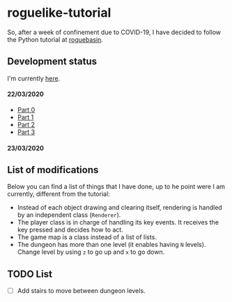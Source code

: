 # roguelike-tutorial
So, after a week of confinement due to COVID-19, I have decided to follow the Python tutorial at [roguebasin](http://www.roguebasin.com/index.php?title=Main_Page).


## Development status

I'm currently [here](http://www.roguebasin.com/index.php?title=Complete_Roguelike_Tutorial,_using_python3%2Blibtcod,_part_4).


#### 22/03/2020

* [Part 0](http://www.roguebasin.com/index.php?title=Complete_Roguelike_Tutorial,_using_python3%2Blibtcod,_part_0)
* [Part 1](http://www.roguebasin.com/index.php?title=Complete_Roguelike_Tutorial,_using_python3%2Blibtcod,_part_1)
* [Part 2](http://www.roguebasin.com/index.php?title=Complete_Roguelike_Tutorial,_using_python3%2Blibtcod,_part_2)
* [Part 3](http://www.roguebasin.com/index.php?title=Complete_Roguelike_Tutorial,_using_python3%2Blibtcod,_part_3)

#### 23/03/2020

## List of modifications

Below you can find a list of things that I have done, up to he point were I am currently, different from the tutorial:

- Instead of each object drawing and clearing itself, rendering is handled by an independent class (`Renderer`).
- The player class is in charge of handling its key events. It receives the key pressed and decides how to act.
- The game map is a class instead of a list of lists.
- The dungeon has more than one level (it enables having `N` levels). Change level by using `z` to go up and `x` to go down.

## TODO List

- [ ] Add stairs to move between dungeon levels.

